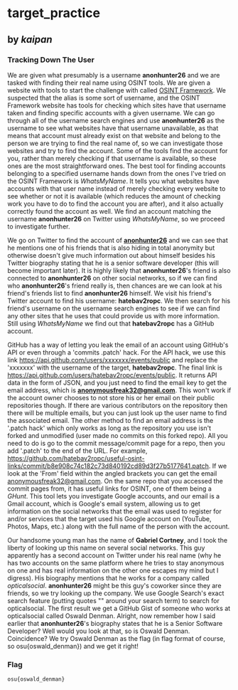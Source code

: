 # target_practice

## by *kaipan*

### Tracking Down The User

We are given what presumably is a username **anonhunter26** and we are tasked with finding their real name using OSINT tools. We are given a website with tools to start the challenge with called [OSINT Framework](https://osintframework.com/). We suspected that the alias is some sort of username, and the OSINT Framework website has tools for checking which sites have that username taken and finding specific accounts with a given username. We can go through all of the username search engines and use **anonhunter26** as the username to see what websites have that username unavailable, as that means that account must already exist on that website and belong to the person we are trying to find the real name of, so we can investigate those websites and try to find the account. Some of the tools find the account for you, rather than merely checking if that username is available, so these ones are the most straightforward ones. The best tool for finding accounts belonging to a specified username hands down from the ones I've tried on the OSINT Framework is *WhatsMyName*. It tells you what websites have accounts with that user name instead of merely checking every website to see whether or not it is available (which reduces the amount of checking work you have to do to find the account you are after), and it also actually correctly found the account as well. We find an account matching the username **anonhunter26** on Twitter using *WhatsMyName*, so we proceed to investigate further.

We go on Twitter to find the account of **[anonhunter26](https://twitter.com/anonhunter26)** and we can see that he mentions one of his friends that is also hiding in total anonymity but otherwise doesn't give much information out about himself besides his Twitter biography stating that he is a senior software developer (this will become important later). It is highly likely that **anonhunter26**'s friend is also connected to **anonhunter26** on other social networks, so if we can find who **anonhunter26**'s friend really is, then chances are we can look at his friend's friends list to find **anonhunter26** himself. We visit his friend's Twitter account to find his username: **hatebav2ropc**. We then search for his friend's username on the username search engines to see if we can find any other sites that he uses that could provide us with more information. Still using *WhatsMyName* we find out that **hatebav2ropc** has a GitHub account.

GitHub has a way of letting you leak the email of an account using GitHub's API or even through a 'commits .patch' hack. For the API hack, we use this link https://api.github.com/users/xxxxxxx/events/public and replace the 'xxxxxxx' with the username of the target, **hatebav2ropc**. The final link is https://api.github.com/users/hatebav2ropc/events/public. It returns API data in the form of JSON, and you just need to find the email key to get the email address, which is **anonymousfreak32@gmail.com**. This won't work if the account owner chooses to not store his or her email on their public repositories though. If there are various contributors on the repository then there will be multiple emails, but you can just look up the user name to find the associated email. The other method to find an email address is the '.patch hack' which only works as long as the repository you use isn't forked and unmodified (user made no commits on this forked repo). All you need to do is go to the commit message/commit page for a repo, then you add '.patch' to the end of the URL. For example, https://github.com/hatebav2ropc/useful-osint-links/commit/b8e908c74c182c73d840192cd89d3f27b5177641.patch. If we look at the 'From' field within the angled brackets you can get the email anonymousfreak32@gmail.com. On the same repo that you accessed the commit pages from, it has useful links for OSINT, one of them being a *GHunt*. This tool lets you investigate Google accounts, and our email is a Gmail account, which is Google's email system, allowing us to get information on the social networks that the email was used to register for and/or services that the target used his Google account on (YouTube, Photos, Maps, etc.) along with the full name of the person with the account.

Our handsome young man has the name of **Gabriel Cortney**, and I took the liberty of looking up this name on several social networks. This guy apparently has a second account on Twitter under his real name (why he has two accounts on the same platform where he tries to stay anonymous on one and has real information on the other one escapes my mind but I digress). His biography mentions that he works for a company called *opticalsocial*. **anonhunter26** might be this guy's coworker since they are friends, so we try looking up the company. We use Google Search's exact search feature (putting quotes "" around your search term) to search for opticalsocial. The first result we get a GitHub Gist of someone who works at opticalsocial called Oswald Denman. Alright, now remember how I said earlier that **anonhunter26**'s biography states that he is a Senior Software Developer? Well would you look at that, so is Oswald Denman. Coincidence? We try Oswald Denman as the flag (in flag format of course, so osu{oswald_denman}) and we get it right!

### Flag

`osu{oswald_denman}`
